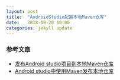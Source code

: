 ```yaml
---
layout: post
title:  "AndroidStudio配置本地Maven仓库"
date:   2018-09-20 10:00
categories: jekyll update
---
```


###

### 参考文章
* [发布Android studio项目到本地Maven仓库](https://www.jianshu.com/p/8d7d0cc8fcc3)
* [Android studio中使用Maven发布本地仓库](https://www.jianshu.com/p/cff4684803f3)

[ndk_site]: https://developer.android.com/ndk/guides/?hl=zh-cn